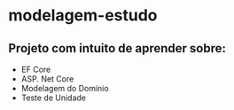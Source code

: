 # modelagem-estudo

## Projeto com intuito de aprender sobre:
  * EF Core
  * ASP. Net Core
  * Modelagem do Domínio
  * Teste de Unidade
